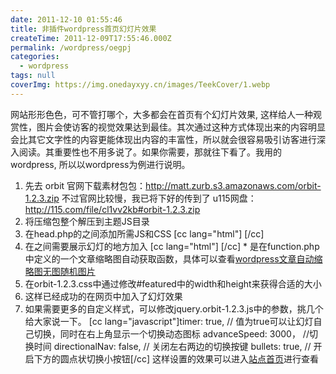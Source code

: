 ```yaml
---
date: 2011-12-10 01:55:46
title: 非插件wordpress首页幻灯片效果
createTime: 2011-12-09T17:55:46.000Z
permalink: /wordpress/oegpj
categories:
  - wordpress
tags: null
coverImg: https://img.onedayxyy.cn/images/TeekCover/1.webp
---
```


网站形形色色，可不管打哪个，大多都会在首页有个幻灯片效果, 这样给人一种观赏性，图片会使访客的视觉效果达到最佳。其次通过这种方式体现出来的内容明显会比其它文字性的内容更能体现出内容的丰富性，所以就会很容易吸引访客进行深入阅读。其重要性也不用多说了。如果你需要，那就往下看了。我用的 wordpress, 所以以wordpress为例进行说明。 
1. 先去 orbit 官网下载素材包包：<http://matt.zurb.s3.amazonaws.com/orbit-1.2.3.zip> 不过官网比较慢，我已将下好的传到了 u115网盘：<http://115.com/file/cl1vv2kb#orbit-1.2.3.zip> 
2. 将压缩包整个解压到主题JS目录 
3. 在head.php的之间添加所需JS和CSS [cc lang="html"] [/cc] 
4. 在之间需要展示幻灯的地方加入 [cc lang="html"]  [/cc] * 是在function.php中定义的一个文章缩略图自动获取函数，具体可以查看[wordpress文章自动缩略图无图随机图片](http://www.chiplayout.net/wordpress-thumbnail-random.html "本文固定链接 http://www.chiplayout.net/wordpress-thumbnail-random.html") 
5. 在orbit-1.2.3.css中通过修改#featured中的width和height来获得合适的大小 
6. 这样已经成功的在网页中加入了幻灯效果 
7. 如果需要更多的自定义样式，可以修改jquery.orbit-1.2.3.js中的参数，挑几个给大家说一下。 [cc lang="javascript"]timer: true, // 值为true可以让幻灯自己切换，同时在右上角显示一个切换动态图标 advanceSpeed: 3000， //切换时间 directionalNav: false, // 关闭左右两边的切换按键 bullets: true, // 开启下方的圆点状切换小按钮[/cc] 这样设置的效果可以进入[站点首页](http://www.chiplayout.net)进行查看
